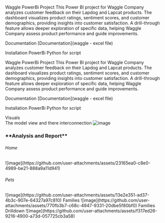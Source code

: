 Waggle PowerBi Project
This Power BI project for Waggle Company analyzes customer feedback on their Lapdog and Lapcat products. The dashboard visualizes product ratings, sentiment scores, and customer demographics, providing insights into customer satisfaction. A drill-through feature allows deeper exploration of specific data, helping Waggle Company assess product performance and guide improvements.

Documentation
[Documentation](waggle - excel file)

Installation
PowerBi Python for script

Waggle PowerBi Project
This Power BI project for Waggle Company analyzes customer feedback on their Lapdog and Lapcat products. The dashboard visualizes product ratings, sentiment scores, and customer demographics, providing insights into customer satisfaction. A drill-through feature allows deeper exploration of specific data, helping Waggle Company assess product performance and guide improvements.

Documentation
[Documentation](waggle - excel file)

Installation
PowerBi Python for script

Visuals <br>
The model view and there interconnection 
![image](https://github.com/user-attachments/assets/0dddac7d-89b1-4fa0-8cc5-14d0151a1b5b)

<h3>**Analysis and Report**</h3>
<h6>Home</h6>
![image](https://github.com/user-attachments/assets/23165ea0-c8e0-4989-be21-888a9a11d941)
<h6>Pets</h6>
![image](https://github.com/user-attachments/assets/13e2e351-ad37-4b3c-907e-64327a97c810)
Families
![image](https://github.com/user-attachments/assets/770fb3b7-c68c-4947-9331-20dbe5f80bf0)
Families Drilldown
![image](https://github.com/user-attachments/assets/f317ed26-9216-4900-a73d-057725cb3a58)




